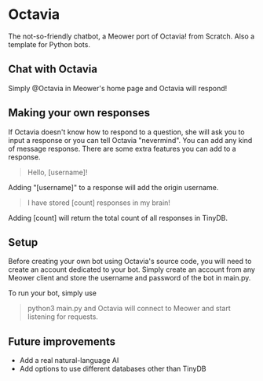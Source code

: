 # Octavia
The not-so-friendly chatbot, a Meower port of Octavia! from Scratch. Also a template for Python bots.

## Chat with Octavia
Simply @Octavia in Meower's home page and Octavia will respond!

## Making your own responses
If Octavia doesn't know how to respond to a question, she will ask you to input a response or you can tell Octavia "nevermind". You can add any kind of message response. There are some extra features you can add to a response.

> Hello, [username]!

Adding "[username]" to a response will add the origin username.

> I have stored [count] responses in my brain!

Adding [count] will return the total count of all responses in TinyDB.

## Setup
Before creating your own bot using Octavia's source code, you will need to create an account dedicated to your bot. Simply create an account from any Meower client and store the username and password of the bot in main.py.

To run your bot, simply use
> python3 main.py
and Octavia will connect to Meower and start listening for requests.

## Future improvements
* Add a real natural-language AI
* Add options to use different databases other than TinyDB
